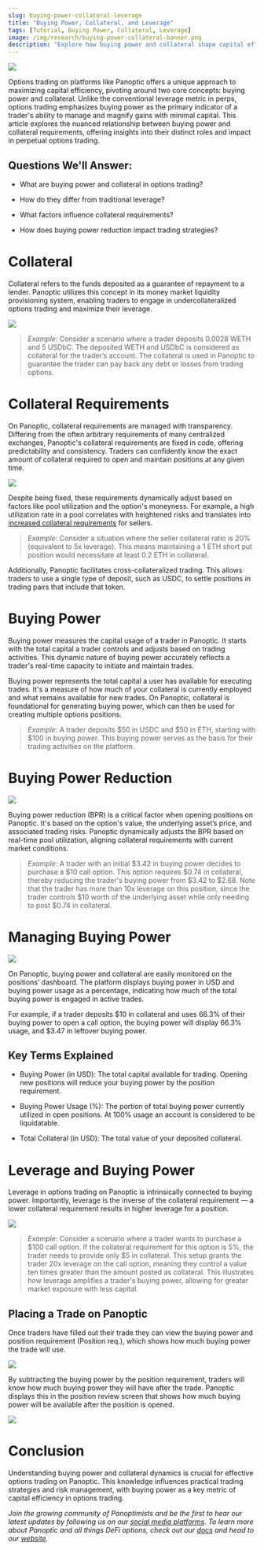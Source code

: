 ```yaml
---
slug: buying-power-collateral-leverage
title: "Buying Power, Collateral, and Leverage"
tags: [Tutorial, Buying Power, Collateral, Leverage]
image: /img/research/buying-power-collateral-banner.png
description: "Explore how buying power and collateral shape capital efficiency and leverage for perpetual options trading on Panoptic."
---
```


![](./buying-power-collateral-banner.png)  

Options trading on platforms like Panoptic offers a unique approach to maximizing capital efficiency, pivoting around two core concepts: buying power and collateral. Unlike the conventional leverage metric in perps, options trading emphasizes buying power as the primary indicator of a trader's ability to manage and magnify gains with minimal capital. This article explores the nuanced relationship between buying power and collateral requirements, offering insights into their distinct roles and impact in perpetual options trading.

## Questions We'll Answer:

-   What are buying power and collateral in options trading?
    
-   How do they differ from traditional leverage?
    
-   What factors influence collateral requirements?
    
-   How does buying power reduction impact trading strategies?
    

# Collateral

Collateral refers to the funds deposited as a guarantee of repayment to a lender. Panoptic utilizes this concept in its money market liquidity provisioning system, enabling traders to engage in undercollateralized options trading and maximize their leverage.

  
  

![](./1.png)

  

>*Example*: Consider a scenario where a trader deposits 0.0028 WETH and 5 USDbC. The deposited WETH and USDbC is considered as collateral for the trader’s account. The collateral is used in Panoptic to guarantee the trader can pay back any debt or losses from trading options.

# Collateral Requirements

On Panoptic, collateral requirements are managed with transparency. Differing from the often arbitrary requirements of many centralized exchanges, Panoptic's collateral requirements are fixed in code, offering predictability and consistency. Traders can confidently know the exact amount of collateral required to open and maintain positions at any given time.

  

![](./2.png)

  

Despite being fixed, these requirements dynamically adjust based on factors like pool utilization and the option's moneyness. For example, a high utilization rate in a pool correlates with heightened risks and translates into [increased collateral requirements](https://panoptic.xyz/docs/panoptic-protocol/buying-power) for sellers. 

>*Example*: Consider a situation where the seller collateral ratio is 20% (equivalent to 5x leverage). This means maintaining a 1 ETH short put position would necessitate at least 0.2 ETH in collateral.

Additionally, Panoptic facilitates cross-collateralized trading. This allows traders to use a single type of deposit, such as USDC, to settle positions in trading pairs that include that token.

# Buying Power

Buying power measures the capital usage of a trader in Panoptic. It starts with the total capital a trader controls and adjusts based on trading activities. This dynamic nature of buying power accurately reflects a trader's real-time capacity to initiate and maintain trades.

  

Buying power represents the total capital a user has available for executing trades. It's a measure of how much of your collateral is currently employed and what remains available for new trades. On Panoptic, collateral is foundational for generating buying power, which can then be used for creating multiple options positions.

  

>*Example*: A trader deposits $50 in USDC and $50 in ETH, starting with $100 in buying power. This buying power serves as the basis for their trading activities on the platform.

# Buying Power Reduction

![](./3.png)

  

Buying power reduction (BPR) is a critical factor when opening positions on Panoptic. It's based on the option's value, the underlying asset’s price, and associated trading risks. Panoptic dynamically adjusts the BPR based on real-time pool utilization, aligning collateral requirements with current market conditions.

  

>*Example*: A trader with an initial $3.42 in buying power decides to purchase a $10 call option. This option requires $0.74 in collateral, thereby reducing the trader's buying power from $3.42 to $2.68. Note that the trader has more than 10x leverage on this position, since the trader controls $10 worth of the underlying asset while only needing to post $0.74 in collateral.

# Managing Buying Power

![](./4.png)

On Panoptic, buying power and collateral are easily monitored on the positions’ dashboard. The platform displays buying power in USD and buying power usage as a percentage, indicating how much of the total buying power is engaged in active trades.

  

For example, if a trader deposits $10 in collateral and uses 66.3% of their buying power to open a call option, the buying power will display 66.3% usage, and $3.47 in leftover buying power.

## Key Terms Explained

-   Buying Power (in USD): The total capital available for trading. Opening new positions will reduce your buying power by the position requirement.
    
-   Buying Power Usage (%): The portion of total buying power currently utilized in open positions. At 100% usage an account is considered to be liquidatable.
    
-   Total Collateral (in USD): The total value of your deposited collateral.
    

  

# Leverage and Buying Power

Leverage in options trading on Panoptic is intrinsically connected to buying power. Importantly, leverage is the inverse of the collateral requirement — a lower collateral requirement results in higher leverage for a position.

![](./5.png)  

>*Example*: Consider a scenario where a trader wants to purchase a $100 call option. If the collateral requirement for this option is 5%, the trader needs to provide only $5 in collateral. This setup grants the trader 20x leverage on the call option, meaning they control a value ten times greater than the amount posted as collateral. This illustrates how leverage amplifies a trader's buying power, allowing for greater market exposure with less capital.


## Placing a Trade on Panoptic

  

Once traders have filled out their trade they can view the buying power and position requirement (Position req.), which shows how much buying power the trade will use.

  

![](./6.png)

  

By subtracting the buying power by the position requirement, traders will know how much buying power they will have after the trade. Panoptic displays this in the position review screen that shows how much buying power will be available after the position is opened.

![](./7.png)

# Conclusion

Understanding buying power and collateral dynamics is crucial for effective options trading on Panoptic. This knowledge influences practical trading strategies and risk management, with buying power as a key metric of capital efficiency in options trading.

*Join the growing community of Panoptimists and be the first to hear our latest updates by following us on our [social media platforms](https://links.panoptic.xyz/all). To learn more about Panoptic and all things DeFi options, check out our [docs](https://panoptic.xyz/docs/intro) and head to our [website](https://panoptic.xyz/).*